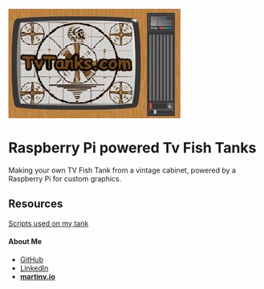 ![TvTanks logo](/assets/images/tvtanktv.JPG)

# Raspberry Pi powered Tv Fish Tanks

Making your own TV Fish Tank from a vintage cabinet, powered by a Raspberry Pi for custom graphics.

## Resources

[Scripts used on my tank](/assets/scripts)

#### About Me

- <a href="https://github.com/martinvicknair" target="_blank">GitHub</a>
- <a href="https://linkedin.com/in/martinvicknair" target="_blank">LinkedIn</a>
- **<a href="https://martinv.io" target="_blank">martinv.io</a>**
